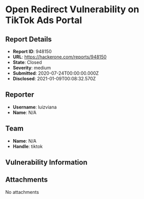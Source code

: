 # Open Redirect Vulnerability on TikTok Ads Portal 

## Report Details
- **Report ID**: 948150
- **URL**: https://hackerone.com/reports/948150
- **State**: Closed
- **Severity**: medium
- **Submitted**: 2020-07-24T00:00:00.000Z
- **Disclosed**: 2021-01-09T00:08:32.570Z

## Reporter
- **Username**: luizviana
- **Name**: N/A

## Team
- **Name**: N/A
- **Handle**: tiktok

## Vulnerability Information


## Attachments
No attachments
